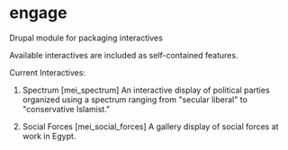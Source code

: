 engage
======

Drupal module for packaging interactives

Available interactives are included as self-contained features.


Current Interactives:

1) Spectrum [mei_spectrum]
 An interactive display of political parties organized using a spectrum ranging from "secular liberal" to "conservative Islamist."

2) Social Forces [mei_social_forces]
 A gallery display of social forces at work in Egypt.
